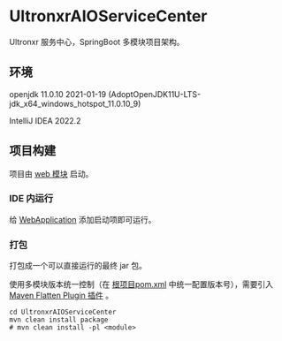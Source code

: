 # UltronxrAIOServiceCenter

Ultronxr 服务中心，SpringBoot 多模块项目架构。

## 环境

openjdk 11.0.10 2021-01-19 (AdoptOpenJDK11U-LTS-jdk_x64_windows_hotspot_11.0.10_9)

IntelliJ IDEA 2022.2


## 项目构建

项目由 [web 模块](./UAIOSC-web) 启动。

### IDE 内运行

给 [WebApplication](./UAIOSC-web/src/main/java/cn/ultronxr/web/WebApplication.java) 添加启动项即可运行。

### 打包

打包成一个可以直接运行的最终 jar 包。

使用多模块版本统一控制（在 [根项目pom.xml](./pom.xml#L36) 中统一配置版本号），需要引入 [Maven Flatten Plugin 插件](./pom.xml#L394) 。

```shell
cd UltronxrAIOServiceCenter
mvn clean install package
# mvn clean install -pl <module>
```
